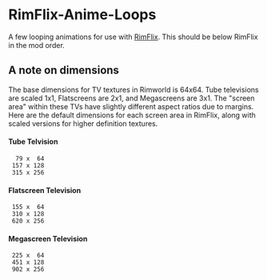 # RimFlix-Anime-Loops
A few looping animations for use with <a href="https://github.com/ritsu/RimFlix">RimFlix</a>. This should be below RimFlix in the mod order.

## A note on dimensions
The base dimensions for TV textures in Rimworld is 64x64. Tube televisions are scaled 1x1, Flatscreens are 2x1, and Megascreens are 3x1. The "screen area" within these TVs have slightly different aspect ratios due to margins. Here are the default dimensions for each screen area in RimFlix, along with scaled versions for higher definition textures.

#### Tube Telvision
      79 x  64
     157 x 128
     315 x 256
    
#### Flatscreen Television
     155 x  64
     310 x 128
     620 x 256
    
#### Megascreen Television
     225 x  64
     451 x 128
     902 x 256
